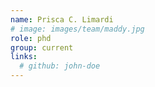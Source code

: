 ```yaml
---
name: Prisca C. Limardi
# image: images/team/maddy.jpg
role: phd
group: current
links:
  # github: john-doe
---
```

